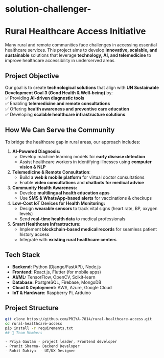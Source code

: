 # solution-challenger-
# Rural Healthcare Access Initiative  
Many rural and remote communities face challenges in accessing essential healthcare services. This project aims to develop **innovative, scalable, and sustainable** solutions that leverage **technology, AI, and telemedicine** to improve healthcare accessibility in underserved areas.

## **Project Objective**  
Our goal is to create **technological solutions** that align with **UN Sustainable Development Goal 3 (Good Health & Well-being)** by:  
✅ Providing **AI-driven diagnostic tools**  
✅ Enabling **telemedicine and remote consultations**  
✅ Offering **health awareness and preventive care education**  
✅ Developing **scalable healthcare infrastructure solutions**  

## **How We Can Serve the Community**
To bridge the healthcare gap in rural areas, our approach includes:  
1. **AI-Powered Diagnosis:**  
   - Develop machine learning models for **early disease detection**  
   - Assist healthcare workers in identifying illnesses using **computer vision & NLP**  
2. **Telemedicine & Remote Consultation:**  
   - Build a **web & mobile platform** for virtual doctor consultations  
   - Enable **video consultations** and **chatbots for medical advice**  
3. **Community Health Awareness:**  
   - Develop **multilingual health education apps**  
   - Use **SMS & WhatsApp-based alerts** for vaccinations & checkups  
4. **Low-Cost IoT Devices for Health Monitoring:**  
   - Design **wearable sensors** to track vital signs (heart rate, BP, oxygen levels)  
   - Send **real-time health data** to medical professionals  
5. **Smart Healthcare Infrastructure:**  
   - Implement **blockchain-based medical records** for seamless patient history access  
   - Integrate with **existing rural healthcare centers**  

## **Tech Stack**  
- **Backend:** Python (Django/FastAPI), Node.js  
- **Frontend:** React.js, Flutter (for mobile apps)  
- **AI/ML:** TensorFlow, OpenCV, Scikit-learn  
- **Database:** PostgreSQL, Firebase, MongoDB  
- **Cloud & Deployment:** AWS, Azure, Google Cloud  
- **IoT & Hardware:** Raspberry Pi, Arduino  

## **Project Structure**  

```bash
git clone https://github.com/PRIYA-7814/rural-healthcare-access.git
cd rural-healthcare-access
pip install -r requirements.txt
## 👥 Team Members

- Priya Gautam - project leader, Frontend developer
- Pranit Sharma- Backend Developer
- Rohit Dahiya  - UI/UX Designer



